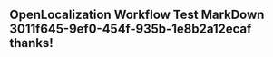 <properties
ms.topic="hero-topic"
ms.test1="hero-topic"
ms.test2="test"/>

## OpenLocalization Workflow Test MarkDown 3011f645-9ef0-454f-935b-1e8b2a12ecaf thanks!
